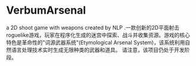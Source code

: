 # VerbumArsenal
a 2D shoot game with weapons created by NLP .一款创新的2D平面射击roguelike游戏，玩家在程序化生成的迷宫中探索、战斗并收集资源。游戏的核心特色是革命性的"词源武器系统"(Etymological Arsenal System)，该系统利用自然语言处理技术实时生成无限种类的武器和道具。
请注意，该项目仍处于开发阶段。
